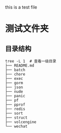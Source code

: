 
this is a test file

# 测试文件夹

## 目录结构
```shell
tree -L 1  # 查看一级目录
├── README.md
├── batch
├── chore
├── exec
├── gorm
├── json
├── nude
├── panic
├── pf
├── pprof
├── redis
├── sort
├── struct
├── volcengine
└── wechat
```
